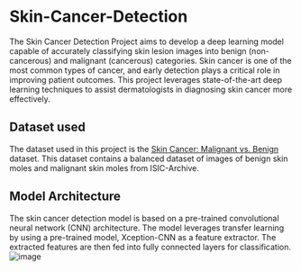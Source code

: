 # Skin-Cancer-Detection
The Skin Cancer Detection Project aims to develop a deep learning model capable of accurately classifying skin lesion images into benign (non-cancerous) and malignant (cancerous) categories. Skin cancer is one of the most common types of cancer, and early detection plays a critical role in improving patient outcomes. This project leverages state-of-the-art deep learning techniques to assist dermatologists in diagnosing skin cancer more effectively.
## Dataset used
The dataset used in this project is the [Skin Cancer: Malignant vs. Benign](https://www.kaggle.com/datasets/fanconic/skin-cancer-malignant-vs-benign) dataset.
This dataset contains a balanced dataset of images of benign skin moles and malignant skin moles from ISIC-Archive.
## Model Architecture
The skin cancer detection model is based on a pre-trained convolutional neural network (CNN) architecture. The model leverages transfer learning by using a pre-trained model, Xception-CNN as a feature extractor. The extracted features are then fed into fully connected layers for classification.
![image](https://github.com/Bhuvananand/Skin-Cancer-Detection/assets/135426406/f07432e7-4156-484e-9390-077e240d05de)
